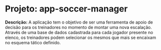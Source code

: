 # Projeto: app-soccer-manager

**Descrição:** A aplicação tem o objetivo de ser uma ferramenta de apoio de decisão para os treinadores no momento de montar uma nova escalação. Através de uma base de dados cadastrada para cada jogador presente no elenco, os treinadores podem selecionar os mesmos que mais se encaixam no esquema tático definido.